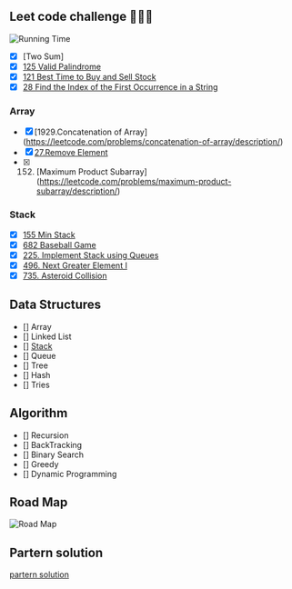 ## Leet code challenge 🧠🧠🧠
![Running Time](https://cs50.harvard.edu/x/2020/notes/3/running_time.png)
- [X] [Two Sum]
- [X] [125 Valid Palindrome](https://leetcode.com/problems/valid-palindrome/)
- [X] [121 Best Time to Buy and Sell Stock](https://leetcode.com/problems/best-time-to-buy-and-sell-stock/)
- [X] [28 Find the Index of the First Occurrence in a String](https://leetcode.com/problems/find-the-index-of-the-first-occurrence-in-a-string/description/)

### Array 
- [X] [1929.Concatenation of Array] (https://leetcode.com/problems/concatenation-of-array/description/)
- [X] [27.Remove Element](https://leetcode.com/problems/remove-element/description/)
- [X] 152. [Maximum Product Subarray] (https://leetcode.com/problems/maximum-product-subarray/description/)

### Stack 
- [X] [155 Min Stack](https://leetcode.com/problems/min-stack/description/)
- [X] [682 Baseball Game](https://leetcode.com/problems/baseball-game/description/)
- [X] [225. Implement Stack using Queues](https://leetcode.com/problems/implement-stack-using-queues/submissions/1108969713/)
- [X] [496. Next Greater Element I](https://leetcode.com/problems/next-greater-element-i/description/)
- [X] [735. Asteroid Collision](https://leetcode.com/problems/asteroid-collision/)

## Data Structures
- [] Array 
- [] Linked List  
- [] [Stack](https://github.com/codedeman/problem-solving-leetcode/tree/main/Stack)
- [] Queue 
- [] Tree 
- [] Hash
- [] Tries

## Algorithm 
- [] Recursion 
- [] BackTracking 
- [] Binary Search 
- [] Greedy 
- [] Dynamic Programming

## Road Map 
![Road Map](https://pbs.twimg.com/media/Fkl6NssacAIG2n7.jpg)

## Partern solution 
[partern solution](https://docs.google.com/spreadsheets/d/1Lgg2kl9dYk3QmYrTVA0EEcdl7GTpTz8GnhNGMgbk0to/edit?usp=sharing)





